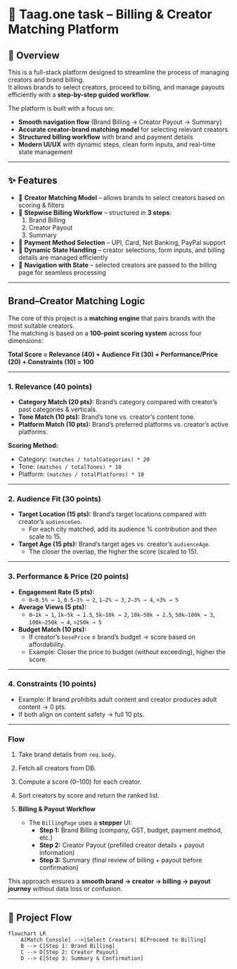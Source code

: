# 🎯 Taag.one task – Billing & Creator Matching Platform

## 📌 Overview
This is a full-stack platform designed to streamline the process of managing creators and brand billing.  
It allows brands to select creators, proceed to billing, and manage payouts efficiently with a **step-by-step guided workflow**.  

The platform is built with a focus on:
- **Smooth navigation flow** (Brand Billing → Creator Payout → Summary)  
- **Accurate creator-brand matching model** for selecting relevant creators  
- **Structured billing workflow** with brand and payment details  
- **Modern UI/UX** with dynamic steps, clean form inputs, and real-time state management  

---

## ✨ Features
- 📌 **Creator Matching Model** – allows brands to select creators based on scoring & filters  
- 📌 **Stepwise Billing Workflow** – structured in **3 steps**:  
  1. Brand Billing  
  2. Creator Payout  
  3. Summary  
- 📌 **Payment Method Selection** – UPI, Card, Net Banking, PayPal support  
- 📌 **Dynamic State Handling** – creator selections, form inputs, and billing details are managed efficiently  
- 📌 **Navigation with State** – selected creators are passed to the billing page for seamless processing  

---

## Brand–Creator Matching Logic

The core of this project is a **matching engine** that pairs brands with the most suitable creators.  
The matching is based on a **100-point scoring system** across four dimensions:

**Total Score = Relevance (40) + Audience Fit (30) + Performance/Price (20) + Constraints (10) = 100**

---

### 1. Relevance (40 points)
- **Category Match (20 pts):** Brand’s category compared with creator’s past categories & verticals.  
- **Tone Match (10 pts):** Brand’s tone vs. creator’s content tone.  
- **Platform Match (10 pts):** Brand’s preferred platforms vs. creator’s active platforms.  

**Scoring Method:**  
- Category: `(matches / totalCategories) * 20`  
- Tone: `(matches / totalTones) * 10`  
- Platform: `(matches / totalPlatforms) * 10`

---

### 2. Audience Fit (30 points)
- **Target Location (15 pts):** Brand’s target locations compared with creator’s `audienceGeo`.  
  - For each city matched, add its audience % contribution and then scale to 15.  
- **Target Age (15 pts):** Brand’s target ages vs. creator’s `audienceAge`.  
  - The closer the overlap, the higher the score (scaled to 15).  

---

### 3. Performance & Price (20 points)
- **Engagement Rate (5 pts):**  
  - `0–0.5% → 1`, `0.5–1% → 2`, `1–2% → 3`, `2–3% → 4`, `>3% → 5`  
- **Average Views (5 pts):**  
  - `0–1k → 1`, `1k–5k → 1.5`, `5k–10k → 2`, `10k–50k → 2.5`, `50k–100k → 3`, `100k–250k → 4`, `>250k → 5`  
- **Budget Match (10 pts):**  
  - If creator’s `basePrice` ≤ brand’s budget → score based on affordability.  
  - Example: Closer the price to budget (without exceeding), higher the score.  

---

### 4. Constraints (10 points)
- Example: If brand prohibits adult content and creator produces adult content → 0 pts.  
- If both align on content safety → full 10 pts.  

---

### Flow
1. Take brand details from `req.body`.  
2. Fetch all creators from DB.  
3. Compute a score (0–100) for each creator.  
4. Sort creators by score and return the ranked list.

4. **Billing & Payout Workflow**  
   - The `BillingPage` uses a **stepper** UI:  
     - **Step 1:** Brand Billing (company, GST, budget, payment method, etc.)  
     - **Step 2:** Creator Payout (prefilled creator details + payout information)  
     - **Step 3:** Summary (final review of billing + payout before confirmation)  

This approach ensures a **smooth brand → creator → billing → payout journey** without data loss or confusion.  

---

## 📂 Project Flow
```mermaid
flowchart LR
    A[Match Console] -->|Select Creators| B[Proceed to Billing]
    B --> C[Step 1: Brand Billing]
    C --> D[Step 2: Creator Payout]
    D --> E[Step 3: Summary & Confirmation]
